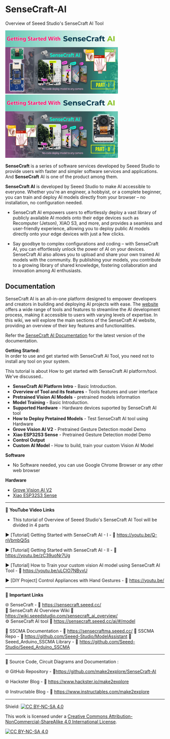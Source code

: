 # SenseCraft-AI
Overview of Seeed Studio's SenseCraft AI Tool 


<img src="/Images/senseCraft-1-thmb.jpg" height="200"> &nbsp; &nbsp; &nbsp; &nbsp; &nbsp; <img src="/Images/senseCraft-2-thmb.jpg" height="200" > 
  
**SenseCraft** is a series of software services developed by Seeed Studio to provide users with faster and simpler software services and applications. And **SenseCraft** AI is one of the product among them.

**SenseCraft AI** is developed by Seeed Studio to make AI accessible to everyone. Whether you're an engineer, a hobbyist, or a complete beginner, you can train and deploy AI models directly from your browser – no installation, no configuration needed.

- SenseCraft AI empowers users to effortlessly deploy a vast library of publicly available AI models onto their edge devices such as Recomputer (Jetson), XIAO S3, and more, and provides a seamless and user-friendly experience, allowing you to deploy public AI models directly onto your edge devices with just a few clicks.  
  
- Say goodbye to complex configurations and coding – with SenseCraft AI, you can effortlessly unlock the power of AI on your devices. SenseCraft AI also allows you to upload and share your own trained AI models with the community. By publishing your models, you contribute to a growing library of shared knowledge, fostering collaboration and innovation among AI enthusiasts.

## Documentation

SenseCraft AI is an all-in-one platform designed to empower developers and creators in building and deploying AI projects with ease. The [website](https://sensecraft.seeed.cc/) offers a wide range of tools and features to streamline the AI development process, making it accessible to users with varying levels of expertise. In this wiki, we will explore the main sections of the SenseCraft AI website, providing an overview of their key features and functionalities.  

Refer the [SenseCraft AI Documentation](https://wiki.seeedstudio.com/sensecraft_ai_overview/) for the latest version of the documentation.

**Getting Started:**  
In order to use and get started with SenseCraft AI Tool, you need not to install any tool on your system.  

This tutorial is about How to get started with SenseCraft AI platform/tool. We've discussed..  
- **SenseCraft AI Platform Intro** - Basic Introduction. 
- **Overview of Tool and its features** - Tools features and user interface
- **Pretrained Vision AI Models** - pretrained models information
- **Model Training** - Basic Introduction. 
- **Supported Hardware** - Hardware devices suported by SenseCraft AI tool
- **How to Deploy Pretained Models** - Test SenseCraft AI tool using Hardware
- **Grove Vision AI V2** - Pretrained Gesture Detection model Demo
- **Xiao ESP32S3 Sense** - Pretrained Gesture Detection model Demo
- **Control Output**
- **Custom AI Model**  - How to build, train your custom Vision AI Model


**Software**
- No Software needed, you can use Google Chrome Browser or any other web browser
  
**Hardware**
- [Grove Vision AI V2](https://wiki.seeedstudio.com/grove_vision_ai_v2/)  
- [Xiao ESP32S3 Sense](https://wiki.seeedstudio.com/xiao_esp32s3_getting_started/)

------------------------------------------------------------------------------------------------------

📕 **YouTube Video Links**  

- This tutorial of Overview of Seeed Studio's SenseCraft AI Tool will be divided in 4 parts

▶️  [Tutorial] Getting Started with SenseCraft AI - I - 🔗  https://youtu.be/Q-nVbmbQi5s  

▶️  [Tutorial] Getting Started with SenseCraft AI - II - 🔗  https://youtu.be/zC39uoNr7Ug   

▶️  [Tutorial] How to Train your custom vision AI model using SenseCraft AI Tool - 🔗  https://youtu.be/uLClO7NByxU      
  
▶️  [DIY Project] Control Appliances with Hand Gestures - 🔗  https://youtu.be/    

-------------------------------------------------------------------------------------------------------
📒 **Important Links**  
 
🌐 SenseCraft - 🔗 https://sensecraft.seeed.cc/   
📙 SenseCraft AI Overview Wiki 🔗 https://wiki.seeedstudio.com/sensecraft_ai_overview/   
⚙️ SenseCraft AI tool 🔗 https://sensecraft.seeed.cc/ai/#/model  
  
📘 SSCMA Documentation - 🔗 https://sensecraftma.seeed.cc/
📗 SSCMA Repo - 🔗 https://github.com/Seeed-Studio/ModelAssistant
📁 Seeed_Arduino_SSCMA Library  - 🔗 https://github.com/Seeed-Studio/Seeed_Arduino_SSCMA

------------------------------------------------------------------------------------------------------

📜 Source Code, Circuit Diagrams and Documentation : 

🌐 GitHub Repository - 🔗https://github.com/make2explore/SenseCraft-AI  
  
🌐 Hackster Blog - 🔗 https://www.hackster.io/make2explore  
  
🌐 Instructable Blog - 🔗 https://www.instructables.com/make2explore  
  

------------------------------------------------------------------------------------------  

Shield: [![CC BY-NC-SA 4.0][cc-by-nc-sa-shield]][cc-by-nc-sa]

This work is licensed under a
[Creative Commons Attribution-NonCommercial-ShareAlike 4.0 International License][cc-by-nc-sa].

[![CC BY-NC-SA 4.0][cc-by-nc-sa-image]][cc-by-nc-sa]

[cc-by-nc-sa]: http://creativecommons.org/licenses/by-nc-sa/4.0/
[cc-by-nc-sa-image]: https://licensebuttons.net/l/by-nc-sa/4.0/88x31.png
[cc-by-nc-sa-shield]: https://img.shields.io/badge/License-CC%20BY--NC--SA%204.0-lightgrey.svg